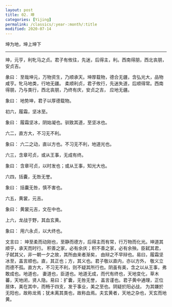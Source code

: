 ```yaml
---
layout: post
title: 02. 坤
categories: [Yijing]
permalink: /classics/:year-:month/:title
modified: 2020-07-14
---
```


坤为地，坤上坤下

---

坤，元亨，利牝马之贞。君子有攸往，先迷，后得主，利。西南得朋，西北丧朋，安贞吉。

彖曰： 至哉坤元，万物资生，乃顺承天。坤厚载物，德合无疆，含弘光大，品物咸亨。牝马地类，行地无疆。
柔顺利贞，君子攸行，先迷失道，后顺得常。西南得朋，乃与类行，西北丧朋，乃终有庆，安贞之吉，
应地无疆。

象曰： 地势坤，君子以厚德载物。

初六，履霜，坚冰至。

象曰： 履霜坚冰，阴始凝也。驯致其道，至坚冰也。

六二，直方大，不习无不利。

象曰： 六二之动，直以方也。不习无不利，地道光也。

六三，含章可贞，或从王事，无成有终。

象曰： 含章可贞，以时发也；或从王事，知光大也。

六四，括囊，无咎无誉。

象曰： 括囊无咎，慎不害也。

六五，黄裳，元吉。

象曰： 黄裳元吉，文在中也。

上六，龙战于野，其血玄黄。

象曰： 用六永贞，以大终也。

文言曰： 坤至柔而动刚也，至静而德方，后得主而有常，行万物而化光。坤道其顺乎，承天而时行。
积善之家，必有余庆；积不善之家，必有余殃。臣弑其君，子弑其父，非一朝一夕之故，其所由来者渐矣，
由辩之不早辩也。易曰，履霜坚冰至，盖言顺也。直，其正也；方，其义也。君子敬以直内，亦以方外，
敬义立而德不孤。直方大，不习无不利，则不疑其所行也。阴虽有美，含之以从王事，弗敢成也。地道也，
妻道也，臣道也。地道无成，而代有终也，天地变化，草木蕃，天地闭，贤人隐。易曰：扩囊，无咎无誉，
盖言谨也。君子黄中通理，正位居体，美在其中，而畅于四支，发于事业，美之至也。阴疑於阳必战，
为其嫌於无阳也，故称龙焉；犹未离其类也，故称血焉。夫玄黄者，天地之杂也，天玄而地黄。
